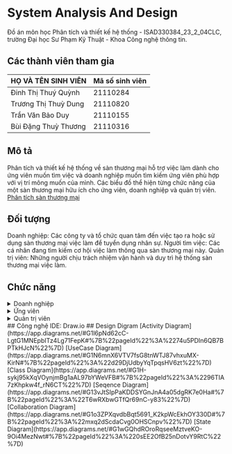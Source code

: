 # System Analysis And Design
Đồ án môn học Phân tích và thiết kế hệ thống - ISAD330384_23_2_04CLC, trường Đại học Sư Phạm Kỹ Thuật - Khoa Công nghệ thông tin.
## Các thành viên tham gia
| HỌ VÀ TÊN SINH VIÊN| Mã số sinh viên |
| -------- | -------- |
| Đinh Thị Thuý Quỳnh |21110284|
| Trương Thị Thuỳ Dung |21110820| 
| Trần Văn Bảo Duy   |21110155|
| Bùi Đặng Thuỳ Thương   |21110316| 
## Mô tả
Phân tích và thiết kế hệ thống về sàn thương mại hỗ trợ việc làm dành cho ứng viên muốn tìm việc và doanh nghiệp muốn tìm kiếm ứng viên phù hợp với vị trí mông muốn của mình. Các biểu đồ thể hiện từng chức năng của một sàn thương mại hữu ích cho ứng viên, doanh nghiệp và quản trị viên.
[Phân tích sàn thương mại](https://careerhub.hcmute.edu.vn/)
## Đối tượng 
Doanh nghiệp: Các công ty và tổ chức quan tâm đến việc tạo ra hoặc sử dụng sàn thương mại việc làm để tuyển dụng nhân sự.
Người tìm việc: Các cá nhân đang tìm kiếm cơ hội việc làm thông qua sàn thương mại này.
Quản trị viên: Những người chịu trách nhiệm vận hành và duy trì hệ thống sàn thương mại việc làm.
## Chức năng
<details>
  <summary>Doanh nghiệp</summary>
  
  - Doanh nghiệp muốn đăng tin, tìm kiếm các ứng viên phải đăng kí trước tiên.
  - Khi doanh nghiệp đăng ký thành công sẽ có thể tiến hành đăng tin tuyển dụng.
  - Tin tuyển dụng khi đăng lên phải đáp ứng đầy đủ các thông tin mà nhà quản trị yêu cầu.
  - Sau khi đăng tin tuyển dụng, doanh nghiệp có thể xét duyệt ứng viên đã nộp hồ sơ vào tin tuyển dụng.
  - Doanh nghiệp chỉ được đăng một tin tuyển dụng với mỗi vị trí việc làm không được trùng, một tin tuyển dụng có thể bao gồm nhiều ngành nghề, ngày nhưng chỉ một loại hình (thực tập, bán thời gian, toàn thời gian). 
</details>
<details>
  <summary>Ứng viên</summary>
  
  - Ứng viên muốn tìm việc, nộp CV phải tiến hành đăng ký thông tin trên hệ thống.
  - Khi ứng viên đăng ký thành công sẽ có thể tiến hành đăng nhập và tìm kiếm việc làm.
  - Ứng viên sẽ không giới hạn lượt nộp vào tin tuyển dụng.
</details>
<details>
  <summary>Quản trị viên</summary>

  - Đăng nhập theo phần quyền quản trị viên.
  - Quản lý thông tin của doanh nghiệp, ứng viên.
  - Phê duyệt, từ chối bài đăng của doanh nghiệp.
  - Lập báo cáo một số thông tin như sau: các ngành mà doanh nghiệp quan tâm, số lượng tin tuyển dụng đang trong tháng, tuần, ngày xuất hồ sơ ứng tuyển, tỷ lệ doanh nghiệp đăng ký tài khoản, tỷ lệ giới tính của ứng viên, mức lương theo các ngành đào tạo mà doanh nghiệp đăng tin tuyển dụng.
</details>
## Công nghệ
IDE: Draw.io
## Design Digram
[Activity Diagram](https://app.diagrams.net/#G1l6pNd62cC-LgtG1MNEpbITz4Lg71FepK#%7B%22pageId%22%3A%2274u5PDIn6QB7BPTkHJcN%22%7D)
[UseCase Diagram](https://app.diagrams.net/#G1N6mnX6VTV7fsG8tnWTJ87vhxuMX-KirN#%7B%22pageId%22%3A%22d29DjUdbyYqTpqsHV6zt%22%7D)
[Class Diagram](https://app.diagrams.net/#G1H-sykj95kXqVOynjmBg1aAL97bYWeVFB#%7B%22pageId%22%3A%2296TIA7zKhpkw4f_rN6CT%22%7D)
[Seqence Diagram](https://app.diagrams.net/#G13vJtSIpPaKDDSYGnJnA4a05dgRK7e0Ha#%7B%22pageId%22%3A%22T6wRXbwGTfQr69nC-y83%22%7D)
[Collaboration Diagram](https://app.diagrams.net/#G1o3ZPXqvdbBqt5691_K2kpWcEkhOY330D#%7B%22pageId%22%3A%22mxq2dScdaCvg0OHSCnpv%22%7D)
[State Diagram](https://app.diagrams.net/#G1wGQhdROroRqseeMztveKO-9Oi4MezNwt#%7B%22pageId%22%3A%220sEE2OfB25nDotvY9RtC%22%7D)
